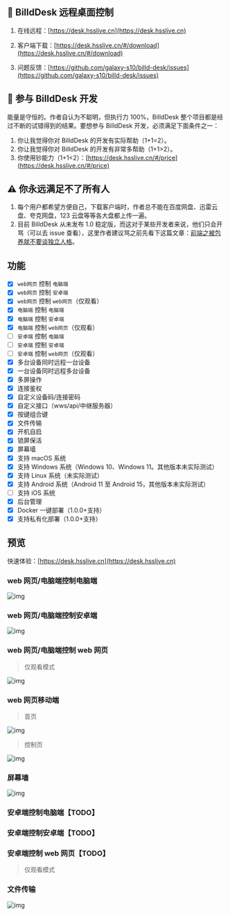 ## 🌈 BilldDesk 远程桌面控制

1. 在线远程：[https://desk.hsslive.cn](https://desk.hsslive.cn)

2. 客户端下载：[https://desk.hsslive.cn/#/download](https://desk.hsslive.cn/#/download)

3. 问题反馈：[https://github.com/galaxy-s10/billd-desk/issues](https://github.com/galaxy-s10/billd-desk/issues)

## 🚀 参与 BilldDesk 开发

能量是守恒的。作者自认为不聪明，但执行力 100%，BilldDesk 整个项目都是经过不断的试错得到的结果。要想参与 BilldDesk 开发，必须满足下面条件之一：

1. 你让我觉得你对 BilldDesk 的开发有实际帮助（1+1=2）。
2. 你让我觉得你对 BilldDesk 的开发有非常多帮助（1+1>2）。
3. 你使用钞能力（1+1<2）：[https://desk.hsslive.cn/#/price](https://desk.hsslive.cn/#/price)

## ⚠️ 你永远满足不了所有人

1. 每个用户都希望方便自己，下载客户端时，作者总不能在百度网盘、迅雷云盘、夸克网盘，123 云盘等等各大盘都上传一遍。
2. 目前 BilldDesk 从未发布 1.0 稳定版，而这对于某些开发者来说，他们只会开骂（可以去 issue 查看），这里作者建议骂之前先看下这篇文章：[前端之被包养就不要谈独立人格](https://www.hsslive.cn/article/139)。

## 功能

- [x] `web网页` 控制 `电脑端`
- [x] `web网页` 控制 `安卓端`
- [x] `web网页` 控制 `web网页`（仅观看）
- [x] `电脑端` 控制 `电脑端`
- [x] `电脑端` 控制 `安卓端`
- [x] `电脑端` 控制 `web网页`（仅观看）
- [ ] `安卓端` 控制 `电脑端`
- [ ] `安卓端` 控制 `安卓端`
- [ ] `安卓端` 控制 `web网页`（仅观看）
- [x] 多台设备同时远程一台设备
- [x] 一台设备同时远程多台设备
- [x] 多屏操作
- [x] 连接鉴权
- [x] 自定义设备码/连接密码
- [x] 自定义接口（wws/api/中继服务器）
- [x] 按键组合键
- [x] 文件传输
- [x] 开机自启
- [x] 锁屏保活
- [x] 屏幕墙
- [x] 支持 macOS 系统
- [x] 支持 Windows 系统（Windows 10、Windows 11。其他版本未实际测试）
- [x] 支持 Linux 系统（未实际测试）
- [x] 支持 Android 系统（Android 11 至 Android 15，其他版本未实际测试）
- [ ] 支持 iOS 系统
- [x] 后台管理
- [x] Docker 一键部署（1.0.0+支持）
- [x] 支持私有化部署（1.0.0+支持）

## 预览

快速体验：[https://desk.hsslive.cn](https://desk.hsslive.cn)

### web 网页/电脑端控制电脑端

![img](https://github.com/galaxy-s10/billd-desk/blob/main/readme_img/111.png?raw=true)

### web 网页/电脑端控制安卓端

![img](https://github.com/galaxy-s10/billd-desk/blob/main/readme_img/222.png?raw=true)

### web 网页/电脑端控制 web 网页

> 仅观看模式

![img](https://github.com/galaxy-s10/billd-desk/blob/main/readme_img/333.png?raw=true)

### web 网页移动端

> 首页

![img](https://github.com/galaxy-s10/billd-desk/blob/main/readme_img/777.png?raw=true)

> 控制页

![img](https://github.com/galaxy-s10/billd-desk/blob/main/readme_img/888.png?raw=true)

### 屏幕墙

![img](https://github.com/galaxy-s10/billd-desk/blob/main/readme_img/444.png?raw=true)

### 安卓端控制电脑端【TODO】

### 安卓端控制安卓端【TODO】

### 安卓端控制 web 网页【TODO】

> 仅观看模式

### 文件传输

![img](https://github.com/galaxy-s10/billd-desk/blob/main/readme_img/666.png?raw=true)

